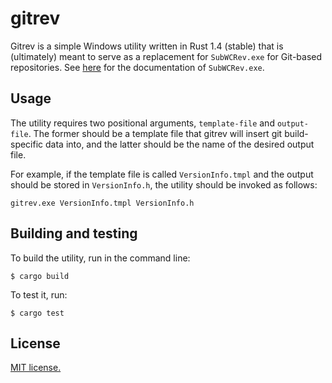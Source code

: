 # gitrev

Gitrev is a simple Windows utility written in Rust 1.4 (stable) that is
(ultimately) meant to serve as a replacement for `SubWCRev.exe` for Git-based
repositories. See
[here](http://tortoisesvn.net/docs/release/TortoiseSVN_en/tsvn-subwcrev.html)
for the documentation of `SubWCRev.exe`.

## Usage

The utility requires two positional arguments, `template-file` and
`output-file`. The former should be a template file that gitrev will
insert git build-specific data into, and the latter should be the name of the
desired output file.

For example, if the template file is called
`VersionInfo.tmpl` and the output should be stored in `VersionInfo.h`, the
utility should be invoked as follows:

```
gitrev.exe VersionInfo.tmpl VersionInfo.h
```

## Building and testing

To build the utility, run in the command line:

```
$ cargo build
```

To test it, run:

```
$ cargo test
```

## License

[MIT license.](LICENSE.md)
